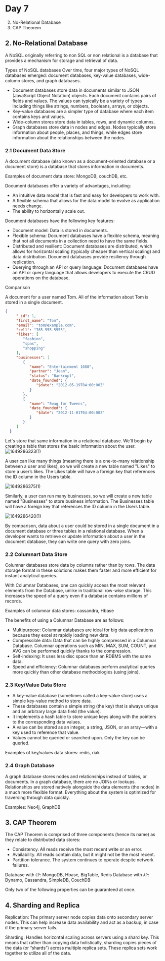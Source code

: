 # Day 7
2. No-Relational Database
3. CAP Theorem


## 2. No-Relational Database
A NoSQL originally referring to non SQL or non relational is a database that provides a mechanism for storage and retrieval of data. 
 
Types of NoSQL databases
Over time, four major types of NoSQL databases emerged: document databases, key-value databases, wide-column stores, and graph databases.

- Document databases store data in documents similar to JSON (JavaScript Object Notation) objects. Each document contains pairs of fields and values. The values can typically be a variety of types including things like strings, numbers, booleans, arrays, or objects.
- Key-value databases are a simpler type of database where each item contains keys and values.
- Wide-column stores store data in tables, rows, and dynamic columns.
- Graph databases store data in nodes and edges. Nodes typically store information about people, places, and things, while edges store information about the relationships between the nodes. 
  
### 2.1 Document Data Store
A document database (also known as a document-oriented database or a document store) is a database that stores information in documents.

Examples of document data store: MongoDB, couchDB, etc.

Document databases offer a variety of advantages, including:

- An intuitive data model that is fast and easy for developers to work with.
- A flexible schema that allows for the data model to evolve as application needs change.
- The ability to horizontally scale out.

Document databases have the following key features:

- Document model: Data is stored in documents. 
- Flexible schema: Document databases have a flexible schema, meaning that not all documents in a collection need to have the same fields.
- Distributed and resilient: Document databases are distributed, which allows for horizontal scaling (typically cheaper than vertical scaling) and data distribution. Document databases provide resiliency through replication.
- Querying through an API or query language: Document databases have an API or query language that allows developers to execute the CRUD operations on the database.

Comparison

A document for a user named Tom. All of the information about Tom is stored in a single document.
```json
{
     "_id": 1,
     "first_name": "Tom",
     "email": "tom@example.com",
     "cell": "765-555-5555",
     "likes": [
        "fashion",
        "spas",
        "shopping"
     ],
     "businesses": [
        {
           "name": "Entertainment 1080",
           "partner": "Jean",
           "status": "Bankrupt",
           "date_founded": {
              "$date": "2012-05-19T04:00:00Z"
           }
        },
        {
           "name": "Swag for Tweens",
           "date_founded": {
              "$date": "2012-11-01T04:00:00Z"
           }
        }
     ]
  }
```

Let's store that same information in a relational database. We'll begin by creating a table that stores the basic information about the user.
![1649286323(1)](https://user-images.githubusercontent.com/40971097/162087329-2d4e94f7-f4f7-4c3f-8faa-e4d3a0dd55aa.png)

A user can like many things (meaning there is a one-to-many relationship between a user and likes), so we will create a new table named "Likes" to store a user’s likes.
The Likes table will have a foreign key that references the ID column in the Users table.

![1649286375(1)](https://user-images.githubusercontent.com/40971097/162087439-ebfb2fa5-ce20-4226-a202-76a05bb53beb.png)

Similarly, a user can run many businesses, so we will create a new table named "Businesses" to store business information. 
The Businesses table will have a foreign key that references the ID column in the Users table.

![1649286420(1)](https://user-images.githubusercontent.com/40971097/162087515-41befbfe-73bb-4730-aed0-0dae6227a401.png)

By comparison, data about a user could be stored in a single document in a document database or three tables in a relational database. 
When a developer wants to retrieve or update information about a user in the document database, they can write one query with zero joins.


### 2.2 Columnart Data Store
Columnar databases store data by columns rather than by rows. 
The data storage format in these solutions makes them faster and more efficient for instant analytical queries.

With Columnar Databases, one can quickly access the most relevant elements from the Database, unlike in traditional row-wise storage. 
This increases the speed of a query even if a database contains millions of records.

Examples of columnar data stores: cassandra, Hbase

The benefits of using a Columnar Database are as follows:

- Multipurpose: Columnar databases are ideal for big data applications because they excel at rapidly loading new data.
- Compressible data: Data that can be highly compressed in a Columnar Database. Columnar operations such as MIN, MAX, SUM, COUNT, and AVG can be performed quickly thanks to the compression.
- Self-indexing: It uses less disc space than an RDBMS with the same data.
- Speed and efficiency: Columnar databases perform analytical queries more quickly than other database methodologies (using joins).

### 2.3 Key/Value Data Store
- A key-value database (sometimes called a key-value store) uses a simple key-value method to store data. 
- These databases contain a simple string (the key) that is always unique and an arbitrary large data field (the value). 
- It implements a hash table to store unique keys along with the pointers to the corresponding data values.
- A value can be stored as an integer, a string, JSON, or an array—with a key used to reference that value.
- Values cannot be queried or searched upon. Only the key can be queried.

Examples of key/values data stores: redis, riak

### 2.4 Graph Database
A graph database stores nodes and relationships instead of tables, or documents.  In a graph database, there are no JOINs or lookups. 
Relationships are stored natively alongside the data elements (the nodes) in a much more flexible format. 
Everything about the system is optimized for traversing through data quickly.

Examples: Neo4j, GraphDB

## 3. CAP Theorem

The CAP Theorem is comprised of three components (hence its name) as they relate to distributed data stores:

- Consistency. All reads receive the most recent write or an error.
- Availability. All reads contain data, but it might not be the most recent.
- Partition tolerance. The system continues to operate despite network failures.

Database with `CP`: MongoDB, Hbase, BigTable, Redis 
Database with `AP`: Dynamo, Cassandra, SimpleDB, CouchDB

Only two of the following properties can be guaranteed at once.

## 4. Sharding and Replica

Replication: The primary server node copies data onto secondary server nodes. This can help increase data availability and act as a backup, in case if the primary server fails.

Sharding: Handles horizontal scaling across servers using a shard key. This means that rather than copying data holistically, sharding copies pieces of the data (or “shards”) across multiple replica sets. These replica sets work together to utilize all of the data.



  
